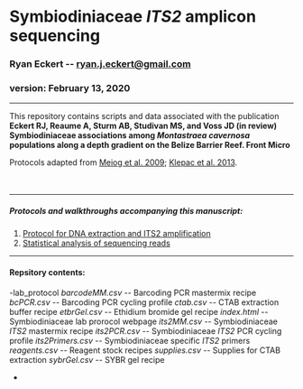 Symbiodiniaceae *ITS2* amplicon sequencing
==========================================

### Ryan Eckert -- <ryan.j.eckert@gmail.com>

### version: February 13, 2020

------------------------------------------------------------------------

This repository contains scripts and data associated with the
publication **Eckert RJ, Reaume A, Sturm AB, Studivan MS, and Voss
JD (in review) Symbiodiniaceae associations among *Montastraea
cavernosa* populations along a depth gradient on the Belize Barrier
Reef. Front Micro**

Protocols adapted from [Meiog et
al. 2009](https://doi.org/10.1111/j.1755-0998.2008.02222.x); [Klepac et
al. 2013](https://doi.org/10.3354/meps11369).\
<br><br>

------------------------------------------------------------------------

##### Protocols and walkthroughs accompanying this manuscript:

1.  [Protocol for DNA extraction and ITS2
    amplification](https://ryaneckert.github.io/Belize_Mcav_Symbiodiniaceae_ITS2/lab_protocol/)
2.  [Statistical analysis of sequencing
    reads](https://ryaneckert.github.io/Belize_Mcav_Symbiodiniaceae_ITS2/stats/)

------------------------------------------------------------------------

#### Repsitory contents:

-lab_protocol
*barcodeMM.csv* -- Barcoding PCR mastermix recipe
*bcPCR.csv* -- Barcoding PCR cycling profile
*ctab.csv* -- CTAB extraction buffer recipe
*etbrGel.csv* -- Ethidium bromide gel recipe
*index.html* -- Symbiodiniaceae lab prorocol webpage
*its2MM.csv* -- Symbiodiniaceae *ITS2* mastermix recipe
*its2PCR.csv* -- Symbiodiniaceae *ITS2* PCR cycling profile
*its2Primers.csv* -- Symbiodiniaceae specific *ITS2* primers
*reagents.csv* -- Reagent stock recipes
*supplies.csv* -- Supplies for CTAB extraction
*sybrGel.csv* -- SYBR gel recipe

-
